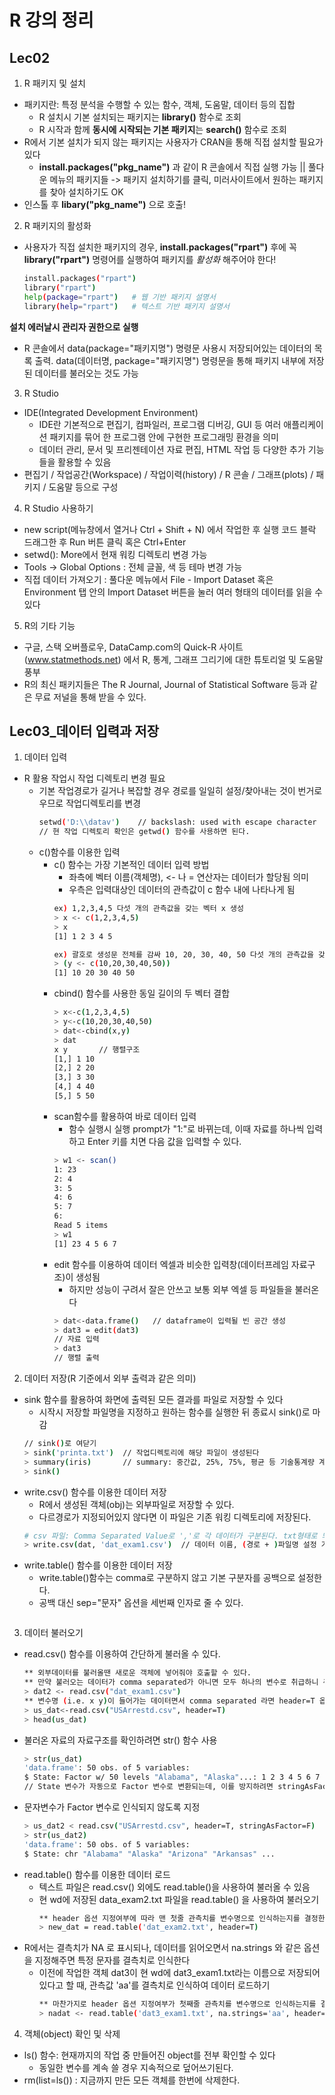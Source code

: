 # R 강의 정리

## Lec02
1. R 패키지 및 설치
- 패키지란: 특정 분석을 수행할 수 있는 함수, 객체, 도움말, 데이터 등의 집합
  - R 설치시 기본 설치되는 패키지는 **library()** 함수로 조회
  - R 시작과 함께 **동시에 시작되는 기본 패키지**는 **search()** 함수로 조회
- R에서 기본 설치가 되지 않는 패키지는 사용자가 CRAN을 통해 직접 설치할 필요가 있다
  - **install.packages("pkg_name")** 과 같이 R 콘솔에서 직접 실행 가능 || 풀다운 메뉴의 패키지들 -> 패키지 설치하기를 클릭, 미러사이트에서 원하는 패키지를 찾아 설치하기도 OK
- 인스톨 후 **libary("pkg_name")** 으로 호출!

2. R 패키지의 활성화
- 사용자가 직접 설치한 패키지의 경우, **install.packages("rpart")** 후에 꼭 **library("rpart")** 명령어를 실행하여 패키지를 _활성화_ 해주어야 한다!
  ``` sh
  install.packages("rpart")
  library("rpart")
  help(package="rpart")   # 웹 기반 패키지 설명서
  library(help="rpart")   # 텍스트 기반 패키지 설명서
  ```
**설치 에러날시 관리자 권한으로 실행**   
- R 콘솔에서 data(package="패키지명") 명령문 사용시 저장되어있는 데이터의 목록 출력. data(데이터명, package="패키지명") 명령문을 통해 패키지 내부에 저장된 데이터를 불러오는 것도 가능

3. R Studio
- IDE(Integrated Development Environment)
  - IDE란 기본적으로 편집기, 컴파일러, 프로그램 디버깅, GUI 등 여러 애플리케이션 패키지를 묶어 한 프로그램 안에 구현한 프로그래밍 환경을 의미
  - 데이터 관리, 문서 및 프리젠테이션 자료 편집, HTML 작업 등 다양한 추가 기능들을 활용할 수 있음
- 편집기 / 작업공간(Workspace) / 작업이력(history) / R 콘솔 / 그래프(plots) / 패키지 / 도움말 등으로 구성

4. R Studio 사용하기
- new script(메뉴창에서 열거나 Ctrl + Shift + N) 에서 작업한 후 실행 코드 블락 드래그한 후 Run 버튼 클릭 혹은 Ctrl+Enter
- setwd(): More에서 현재 워킹 디렉토리 변경 가능
- Tools -> Global Options : 전체 글꼴, 색 등 테마 변경 가능
- 직접 데이터 가져오기 : 풀다운 메뉴에서 File - Import Dataset 혹은 Environment 탭 안의 Import Dataset 버튼을 눌러 여러 형태의 데이터를 읽을 수 있다

5. R의 기타 기능
- 구글, 스택 오버플로우, DataCamp.com의 Quick-R 사이트(www.statmethods.net) 에서 R, 통계, 그래프 그리기에 대한 튜토리얼 및 도움말 풍부
- R의 최신 패키지들은 The R Journal, Journal of Statistical Software 등과 같은 무료 저널을 통해 받을 수 있다.

## Lec03_데이터 입력과 저장
1. 데이터 입력
- R 활용 작업시 작업 디렉토리 변경 필요
  - 기본 작업경로가 길거나 복잡할 경우 경로를 일일히 설정/찾아내는 것이 번거로우므로 작업디렉토리를 변경
    ```sh
    setwd('D:\\datav')    // backslash: used with escape character
    // 현 작업 디렉토리 확인은 getwd() 함수를 사용하면 된다.
    ```
  - c()함수를 이용한 입력
    - c() 함수는 가장 기본적인 데이터 입력 방법
      - 좌측에 벡터 이름(객체명), <- 나 = 연산자는 데이터가 할당됨 의미
      - 우측은 입력대상인 데이터의 관측값이 c 함수 내에 나타나게 됨
      ```sh
      ex) 1,2,3,4,5 다섯 개의 관측값을 갖는 벡터 x 생성
      > x <- c(1,2,3,4,5)
      > x
      [1] 1 2 3 4 5

      ex) 괄호로 생성문 전체를 감싸 10, 20, 30, 40, 50 다섯 개의 관측값을 갖는 벡터 y를 생성하되 입력결과를 바로 화면에 출력
      > (y <- c(10,20,30,40,50))
      [1] 10 20 30 40 50
      ```
    - cbind() 함수를 사용한 동일 길이의 두 벡터 결합
      ```sh
      > x<-c(1,2,3,4,5)
      > y<-c(10,20,30,40,50)
      > dat<-cbind(x,y)
      > dat
      x y       // 행렬구조
      [1,] 1 10
      [2,] 2 20
      [3,] 3 30
      [4,] 4 40
      [5,] 5 50
      ```
    - scan함수를 활용하여 바로 데이터 입력
      - 함수 실행시 실행 prompt가 "1:"로 바뀌는데, 이때 자료를 하나씩 입력하고 Enter 키를 치면 다음 값을 입력할 수 있다.
      ```sh
      > w1 <- scan()
      1: 23
      2: 4
      3: 5
      4: 6
      5: 7
      6:
      Read 5 items
      > w1
      [1] 23 4 5 6 7
      ```
    - edit 함수를 이용하여 데이터 엑셀과 비슷한 입력창(데이터프레임 자료구조)이 생성됨
      - 하지만 성능이 구려서 잘은 안쓰고 보통 외부 엑셀 등 파일들을 불러온다
      ```sh
      > dat<-data.frame()   // dataframe이 입력될 빈 공간 생성
      > dat3 = edit(dat3)
      // 자료 입력
      > dat3
      // 행렬 출력
      ```

2. 데이터 저장(R 기준에서 외부 출력과 같은 의미)
- sink 함수를 활용하여 화면에 출력된 모든 결과를 파일로 저장할 수 있다
  - 시작시 저장할 파일명을 지정하고 원하는 함수를 실행한 뒤 종료시 sink()로 마감
  ```sh
  // sink()로 여닫기
  > sink('printa.txt')  // 작업디렉토리에 해당 파일이 생성된다
  > summary(iris)       // summary: 중간값, 25%, 75%, 평균 등 기술통계량 계산 함수 | iris: R 내부데이터로 꽃 품종별 데이터이다.
  > sink()
  ```
- write.csv() 함수를 이용한 데이터 저장
  - R에서 생성된 객체(obj)는 외부파일로 저장할 수 있다.
  - 다르경로가 지정되어있지 않다면 이 파일은 기존 워킹 디렉토리에 저장된다.
  ```sh
  # csv 파일: Comma Separated Value로 ','로 각 데이터가 구분된다. txt형태로 되어있다.
  > write.csv(dat, 'dat_exam1.csv')  // 데이터 이름, (경로 + )파일명 설정 가능. 경로명 없을시 현 wd에 저장됨
  ```
- write.table() 함수를 이용한 데이터 저장
  - write.table()함수는 comma로 구분하지 않고 기본 구분자를 공백으로 설정한다.
  - 공백 대신 sep="문자" 옵션을 세번째 인자로 줄 수 있다.
  ```write.table(dat, 'dat_exam2.txt', sep=",")

3. 데이터 불러오기
- read.csv() 함수를 이용하여 간단하게 불러올 수 있다.
  ```sh
  ** 외부데이터를 불러올땐 새로운 객체에 넣어줘야 호출할 수 있다.
  ** 만약 불러오는 데이터가 comma separated가 아니면 모두 하나의 변수로 취급하니 주의!
  > dat2 <- read.csv("dat_exam1.csv")
  ** 변수명 (i.e. x y)이 들어가는 데이터면서 comma separated 라면 header=T 옵션을 주어야 한다
  > us_dat<-read.csv("USArrestd.csv", header=T)
  > head(us_dat)
  ```
- 불러온 자료의 자료구조를 확인하려면 str() 함수 사용
  ```sh
  > str(us_dat)
  'data.frame': 50 obs. of 5 variables:
  $ State: Factor w/ 50 levels "Alabama", "Alaska"...: 1 2 3 4 5 6 7 8 9 10 ...
  // State 변수가 자동으로 Factor 변수로 변환되는데, 이를 방지하려면 stringAsFactors=F" 옵션 추가하여 문자로 인식
  ```
- 문자변수가 Factor 변수로 인식되지 않도록 지정
  ```sh
  > us_dat2 < read.csv("USArrestd.csv", header=T, stringAsFactor=F)
  > str(us_dat2)
  'data.frame': 50 obs. of 5 variables:
  $ State: chr "Alabama" "Alaska" "Arizona" "Arkansas" ...
  ```
- read.table() 함수를 이용한 데이터 로드
  - 텍스트 파일은 read.csv() 외에도 read.table()을 사용하여 불러올 수 있음
  - 현 wd에 저장된 data_exam2.txt 파일을 read.table() 을 사용하여 불러오기
    ```sh
    ** header 옵션 지정여부에 따라 맨 첫줄 관측치를 변수명으로 인식하는지를 결정한다.
    > new_dat = read.table('dat_exam2.txt', header=T)
    ```
- R에서는 결측치가 NA 로 표시되나, 데이터를 읽어오면서 na.strings 와 같은 옵션을 지정해주면 특정 문자를 결측치로 인식한다
  - 이전에 작업한 객체 dat3이 현 wd에 dat3_exam1.txt라는 이름으로 저장되어 있다고 할 때, 관측값 'aa'를 결측치로 인식하여 데이터 로드하기
    ```sh
    ** 마찬가지로 header 옵션 지정여부가 첫째줄 관측치를 변수명으로 인식하는지를 결정.
    > nadat <- read.table('dat3_exam1.txt', na.strings='aa', header=T)
    ```

4. 객체(object) 확인 및 삭제
- ls() 함수: 현재까지의 작업 중 만들어진 object를 전부 확인할 수 있다
  - 동일한 변수를 계속 쓸 경우 지속적으로 덮어쓰기된다.
- rm(list=ls()) : 지금까지 만든 모든 객체를 한번에 삭제한다.
